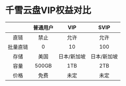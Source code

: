 # 千雪云盘VIP权益对比

|          | 普通用户 |     VIP     |     SVIP    |
|:--------:|:--------:|:-----------:|:-----------:|
|   直链   |   禁止   |     允许    |     允许    |
| 批量直链 |     0    |      10     |     100     |
|   存储   |   美国   | 日本/新加坡 | 日本/新加坡 |
|   容量   |   500GB  |     1TB     |     2TB     |
|   价格   |   免费   |     未定    |     未定    |

<style>
    #千雪云盘VIP权益对比 {
        text-align: left;
    }

    #友情链接 {
        text-align: left;
    }
</style>